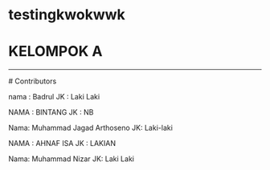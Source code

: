 # testingkwokwwk

# KELOMPOK A


<hr>
# Contributors

nama : Badrul
JK : Laki Laki

NAMA : BINTANG
JK : NB

Nama: Muhammad Jagad Arthoseno
JK: Laki-laki

NAMA : AHNAF ISA
JK : LAKIAN

Nama: Muhammad Nizar
JK: Laki Laki
